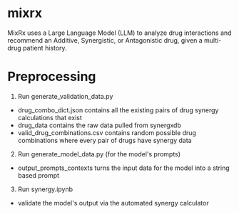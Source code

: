 # mixrx
MixRx uses a Large Language Model (LLM) to analyze drug interactions and recommend an Additive, Synergistic, or Antagonistic drug, given a multi-drug patient history.

# Preprocessing
1. Run generate_validation_data.py
- drug_combo_dict.json contains all the existing pairs of drug synergy calculations that exist
- drug_data contains the raw data pulled from synergxdb
- valid_drug_combinations.csv contains random possible drug combinations where every pair of drugs have synergy data
2. Run generate_model_data.py (for the model's prompts)
- output_prompts_contexts turns the input data for the model into a string based prompt
3. Run synergy.ipynb
- validate the model's output via the automated synergy calculator
